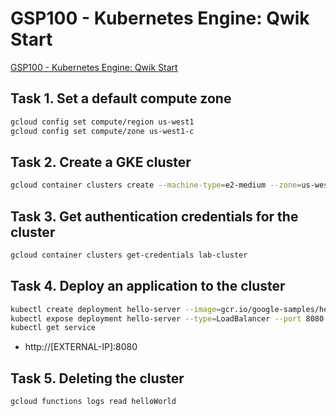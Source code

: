 # GSP100 - Kubernetes Engine: Qwik Start

[GSP100 - Kubernetes Engine: Qwik Start](https://www.cloudskillsboost.google/course_sessions/6826066/labs/376208)

## Task 1. Set a default compute zone

```sh
gcloud config set compute/region us-west1
gcloud config set compute/zone us-west1-c
```

## Task 2. Create a GKE cluster

```sh
gcloud container clusters create --machine-type=e2-medium --zone=us-west1-c lab-cluster
```

## Task 3. Get authentication credentials for the cluster

```sh
gcloud container clusters get-credentials lab-cluster
```

## Task 4. Deploy an application to the cluster

```sh
kubectl create deployment hello-server --image=gcr.io/google-samples/hello-app:1.0
kubectl expose deployment hello-server --type=LoadBalancer --port 8080
kubectl get service
```

* http://[EXTERNAL-IP]:8080

## Task 5. Deleting the cluster

```sh
gcloud functions logs read helloWorld
```
